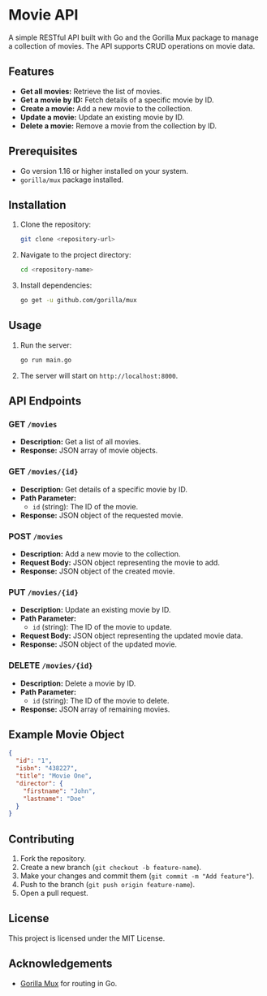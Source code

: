 # Movie API

A simple RESTful API built with Go and the Gorilla Mux package to manage a collection of movies. The API supports CRUD operations on movie data.

## Features

- **Get all movies:** Retrieve the list of movies.
- **Get a movie by ID:** Fetch details of a specific movie by ID.
- **Create a movie:** Add a new movie to the collection.
- **Update a movie:** Update an existing movie by ID.
- **Delete a movie:** Remove a movie from the collection by ID.

## Prerequisites

- Go version 1.16 or higher installed on your system.
- `gorilla/mux` package installed.

## Installation

1. Clone the repository:
   ```bash
   git clone <repository-url>
   ```
2. Navigate to the project directory:
   ```bash
   cd <repository-name>
   ```
3. Install dependencies:
   ```bash
   go get -u github.com/gorilla/mux
   ```

## Usage

1. Run the server:
   ```bash
   go run main.go
   ```
2. The server will start on `http://localhost:8000`.

## API Endpoints

### GET `/movies`
- **Description:** Get a list of all movies.
- **Response:** JSON array of movie objects.

### GET `/movies/{id}`
- **Description:** Get details of a specific movie by ID.
- **Path Parameter:**
  - `id` (string): The ID of the movie.
- **Response:** JSON object of the requested movie.

### POST `/movies`
- **Description:** Add a new movie to the collection.
- **Request Body:** JSON object representing the movie to add.
- **Response:** JSON object of the created movie.

### PUT `/movies/{id}`
- **Description:** Update an existing movie by ID.
- **Path Parameter:**
  - `id` (string): The ID of the movie to update.
- **Request Body:** JSON object representing the updated movie data.
- **Response:** JSON object of the updated movie.

### DELETE `/movies/{id}`
- **Description:** Delete a movie by ID.
- **Path Parameter:**
  - `id` (string): The ID of the movie to delete.
- **Response:** JSON array of remaining movies.

## Example Movie Object

```json
{
  "id": "1",
  "isbn": "438227",
  "title": "Movie One",
  "director": {
    "firstname": "John",
    "lastname": "Doe"
  }
}
```

## Contributing

1. Fork the repository.
2. Create a new branch (`git checkout -b feature-name`).
3. Make your changes and commit them (`git commit -m "Add feature"`).
4. Push to the branch (`git push origin feature-name`).
5. Open a pull request.

## License

This project is licensed under the MIT License.

## Acknowledgements

- [Gorilla Mux](https://github.com/gorilla/mux) for routing in Go.
